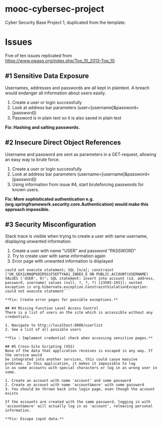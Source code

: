 # mooc-cybersec-project
Cyber Security Base Project 1, duplicated from the template.

# Issues
Five of ten issues replicated from https://www.owasp.org/index.php/Top_10_2013-Top_10.

## #1 Sensitive Data Exposure
Usernames, addresses and passwords are all kept in plaintext. A breach would endanger
all information about users easily.

1. Create a user or login successfully
2. Look at address bar parameters (user=[username]&password=[password])
3. Password is in plain text so it is also saved in plain text

**Fix: Hashing and salting passwords.**

## #2 Insecure Direct Object References
Username and password are sent as parameters in a GET-request, allowing an easy way to brute force.

1. Create a user or login successfully
2. Look at address bar parameters (username=[username]&password=[password])
3. Using information from issue #4, start bruteforcing passwords for known users.

**Fix: More sophisticated authentication e.g. (org.springframework.security.core.Authentication) would make this approach impossible.**

## #3 Security Misconfiguration
Stack trace is visible when trying to create a user with same username, displaying unwanted information.

1. Create a user with name "USER" and password "PASSWORD"
2. Try to create user with same information again
3. Error page with unwanted information is displayed

```There was an unexpected error (type=Internal Server Error, status=500).
could not execute statement; SQL [n/a]; constraint ["UK_GEX1LMAQPG0IR5G1F5EFTYAA1_INDEX_E ON PUBLIC.ACCOUNT(USERNAME) VALUES ('USER', 9)"; SQL statement: insert into account (id, address, password, username) values (null, ?, ?, ?) [23505-193]]; nested exception is org.hibernate.exception.ConstraintViolationException: could not execute statement```

**Fix: Create error pages for possible exceptions.**

## #4 Missing Function Level Access Control
There is a list of users on the site which is accessible without any credentials.

1. Navigate to http://localhost:8080/userlist
2. See a list of all possible users

**Fix : Implement credential check when accessing sensitive pages.**

## #5 Cross-Site Scripting (XSS)
None of the data that application receives is escaped in any way. If the service would
be integrated into another services, this could cause massive problems. In this application, it makes it impossible to log
in as some accounts with special characters or log in as wrong user in some.

1. Create an account with name 'account' and some password
2. Create an account with name 'account&more' with some password
3. You should be thrown back into login page, even though the account exists

If the accounts are created with the same password, logging in with 'account&more' will actually log in as 'account', releaving personal information.

**Fix: Escape input data.**
